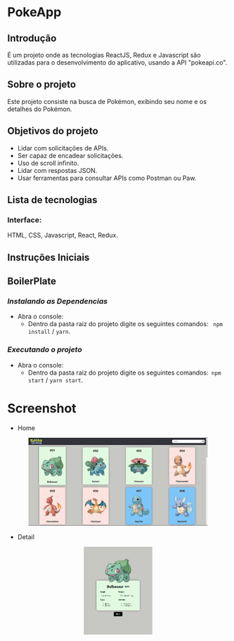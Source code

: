 # PokeApp

## Introdução

É um projeto onde as tecnologias ReactJS, Redux e Javascript são utilizadas para
o desenvolvimento do aplicativo, usando a API "pokeapi.co".

## Sobre o projeto

Este projeto consiste na busca de Pokémon, exibindo seu nome e os detalhes do Pokémon.

## Objetivos do projeto

- Lidar com solicitações de APIs.
- Ser capaz de encadear solicitações.
- Uso de scroll infinito.
- Lidar com respostas JSON.
- Usar ferramentas para consultar APIs como Postman ou Paw.

## Lista de tecnologias

### Interface:

HTML, CSS, Javascript, React, Redux.

## Instruções Iniciais

## BoilerPlate

### _Instalando as Dependencias_

- Abra o console:
  - Dentro da pasta raiz do projeto digite os seguintes comandos: ` npm install` / `yarn`.

### _Executando o projeto_

- Abra o console:
  - Dentro da pasta raiz do projeto digite os seguintes comandos:` npm start` / `yarn start`.

# Screenshot

- Home
<p align = "center"> <img height = "200" src = "./src/images/screen1.png" /> </p>

- Detail
<p align = "center"> <img height = "200" src = "./src/images/screen2.png" /> </p>

